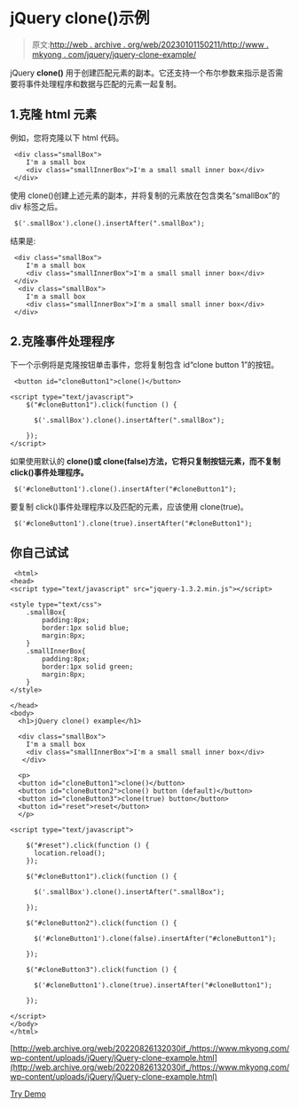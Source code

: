 # jQuery clone()示例

> 原文:[http://web . archive . org/web/20230101150211/http://www . mkyong . com/jquery/jquery-clone-example/](http://web.archive.org/web/20230101150211/http://www.mkyong.com/jquery/jquery-clone-example/)

jQuery **clone()** 用于创建匹配元素的副本。它还支持一个布尔参数来指示是否需要将事件处理程序和数据与匹配的元素一起复制。

## 1.克隆 html 元素

例如，您将克隆以下 html 代码。

```
 <div class="smallBox">
	I'm a small box
	<div class="smallInnerBox">I'm a small small inner box</div>
 </div> 
```

使用 clone()创建上述元素的副本，并将复制的元素放在包含类名“smallBox”的 div 标签之后。

```
 $('.smallBox').clone().insertAfter(".smallBox"); 
```

结果是:

```
 <div class="smallBox">
	I'm a small box
	<div class="smallInnerBox">I'm a small small inner box</div>
 </div>
  <div class="smallBox">
	I'm a small box
	<div class="smallInnerBox">I'm a small small inner box</div>
 </div> 
```

## 2.克隆事件处理程序

下一个示例将是克隆按钮单击事件，您将复制包含 id“clone button 1”的按钮。

```
 <button id="cloneButton1">clone()</button>

<script type="text/javascript">
    $("#cloneButton1").click(function () {

	  $('.smallBox').clone().insertAfter(".smallBox");

    });
</script> 
```

如果使用默认的 **clone()或 clone(false)方法，它将只复制按钮元素，而不复制 click()事件处理程序。**

```
 $('#cloneButton1').clone().insertAfter("#cloneButton1"); 
```

要复制 click()事件处理程序以及匹配的元素，应该使用 clone(true)。

```
 $('#cloneButton1').clone(true).insertAfter("#cloneButton1"); 
```

## 你自己试试

```
 <html>
<head>
<script type="text/javascript" src="jquery-1.3.2.min.js"></script>

<style type="text/css">
	.smallBox{
		padding:8px;
		border:1px solid blue;
		margin:8px;
	}
	.smallInnerBox{
		padding:8px;
		border:1px solid green;
		margin:8px;
	}
</style>

</head>
<body>
  <h1>jQuery clone() example</h1>

  <div class="smallBox">
	I'm a small box
	<div class="smallInnerBox">I'm a small small inner box</div>
   </div>

  <p>
  <button id="cloneButton1">clone()</button>
  <button id="cloneButton2">clone() button (default)</button>
  <button id="cloneButton3">clone(true) button</button>
  <button id="reset">reset</button>
  </p>

<script type="text/javascript">

    $("#reset").click(function () {
	  location.reload();
    });

    $("#cloneButton1").click(function () {

	  $('.smallBox').clone().insertAfter(".smallBox");

    });

    $("#cloneButton2").click(function () {

	  $('#cloneButton1').clone(false).insertAfter("#cloneButton1");

    });

    $("#cloneButton3").click(function () {

	  $('#cloneButton1').clone(true).insertAfter("#cloneButton1");

    });

</script>
</body>
</html> 
```

[http://web.archive.org/web/20220826132030if_/https://www.mkyong.com/wp-content/uploads/jQuery/jQuery-clone-example.html](http://web.archive.org/web/20220826132030if_/https://www.mkyong.com/wp-content/uploads/jQuery/jQuery-clone-example.html)

[Try Demo](http://web.archive.org/web/20220826132030/http://www.mkyong.com/wp-content/uploads/jQuery/jQuery-clone-example.html)<input type="hidden" id="mkyong-current-postId" value="5159">